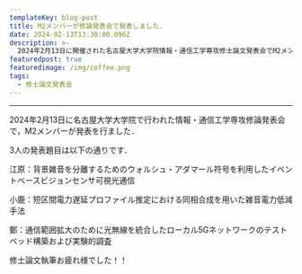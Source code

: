 ```yaml
---
templateKey: blog-post
title: M2メンバーが修論発表会で発表しました．
date: 2024-02-13T13:30:00.096Z
description: >-
  2024年2月13日に開催された名古屋大学大学院情報・通信工学専攻修士論文発表会でM2メンバーの小鹿君，江原君，鄭君の3名が発表を行いました．
featuredpost: true
featuredimage: /img/coffee.png
tags:
  - 修士論文発表会
---
```


---

2024年2月13日に名古屋大学大学院で行われた情報・通信工学専攻修論発表会で，M2メンバーが発表を行ました．

3人の発表題目は以下の通りです．

江原：背景雑音を分離するためのウォルシュ・アダマール符号を利用したイベントベースビジョンセンサ可視光通信

小鹿：短区間電力遅延プロファイル推定における同相合成を用いた雑音電力低減手法

鄭：通信範囲拡大のために光無線を統合したローカル5Gネットワークのテストベッド構築および実験的調査

修士論文執筆お疲れ様でした！！